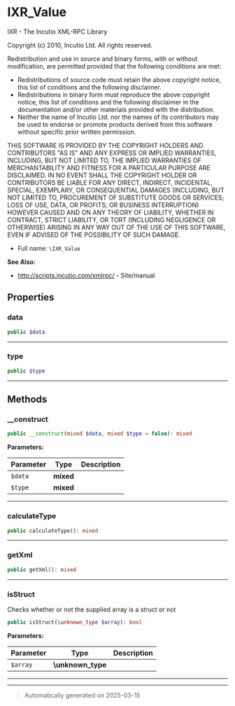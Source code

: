 
# IXR_Value

IXR - The Incutio XML-RPC Library

Copyright (c) 2010, Incutio Ltd.
All rights reserved.

Redistribution and use in source and binary forms, with or without
modification, are permitted provided that the following conditions are met:

 - Redistributions of source code must retain the above copyright notice,
   this list of conditions and the following disclaimer.
 - Redistributions in binary form must reproduce the above copyright
   notice, this list of conditions and the following disclaimer in the
   documentation and/or other materials provided with the distribution.
 - Neither the name of Incutio Ltd. nor the names of its contributors
   may be used to endorse or promote products derived from this software
   without specific prior written permission.

THIS SOFTWARE IS PROVIDED BY THE COPYRIGHT HOLDERS AND CONTRIBUTORS "AS
IS" AND ANY EXPRESS OR IMPLIED WARRANTIES, INCLUDING, BUT NOT LIMITED TO,
THE IMPLIED WARRANTIES OF MERCHANTABILITY AND FITNESS FOR A PARTICULAR
PURPOSE ARE DISCLAIMED. IN NO EVENT SHALL THE COPYRIGHT HOLDER OR
CONTRIBUTORS BE LIABLE FOR ANY DIRECT, INDIRECT, INCIDENTAL, SPECIAL,
EXEMPLARY, OR CONSEQUENTIAL DAMAGES (INCLUDING, BUT NOT LIMITED TO,
PROCUREMENT OF SUBSTITUTE GOODS OR SERVICES; LOSS OF USE, DATA, OR
PROFITS; OR BUSINESS INTERRUPTION) HOWEVER CAUSED AND ON ANY THEORY
OF LIABILITY, WHETHER IN CONTRACT, STRICT LIABILITY, OR TORT
(INCLUDING NEGLIGENCE OR OTHERWISE) ARISING IN ANY WAY OUT OF THE
USE OF THIS SOFTWARE, EVEN IF ADVISED OF THE POSSIBILITY OF SUCH DAMAGE.

* Full name: `\IXR_Value`

**See Also:**

* http://scripts.incutio.com/xmlrpc/ - Site/manual



## Properties


### data



```php
public $data
```






***

### type



```php
public $type
```






***

## Methods


### __construct



```php
public __construct(mixed $data, mixed $type = false): mixed
```








**Parameters:**

| Parameter | Type | Description |
|-----------|------|-------------|
| `$data` | **mixed** |  |
| `$type` | **mixed** |  |





***

### calculateType



```php
public calculateType(): mixed
```












***

### getXml



```php
public getXml(): mixed
```












***

### isStruct

Checks whether or not the supplied array is a struct or not

```php
public isStruct(\unknown_type $array): bool
```








**Parameters:**

| Parameter | Type | Description |
|-----------|------|-------------|
| `$array` | **\unknown_type** |  |





***


***
> Automatically generated on 2025-03-15
